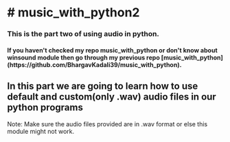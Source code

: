 <h1># music_with_python2</h1>
<h3>This is the part two of using audio in python.</h3>
<h4>If you haven't checked my repo music_with_python or don't know about winsound module then go through my previous repo [music_with_python](https://github.com/BhargavKadali39/music_with_python).</h4>
<h2>In this part we are going to learn how to use default and custom(only .wav) audio files in our python programs </h2>  
Note: Make sure the audio files provided are in .wav format or else this module might not work.  
